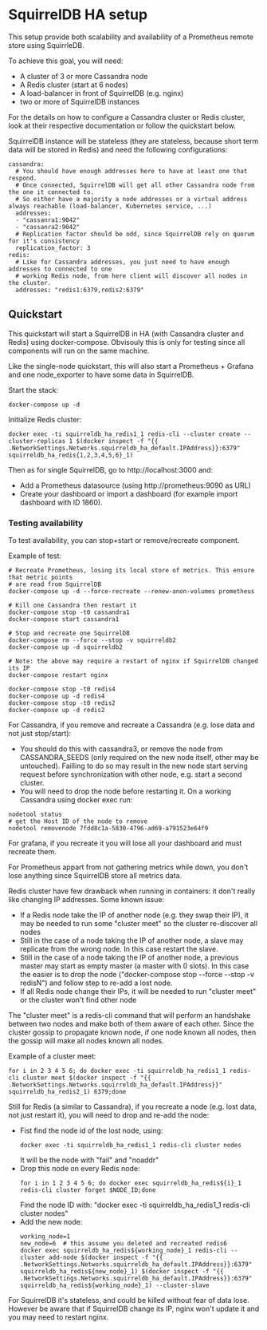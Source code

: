 # SquirrelDB HA setup

This setup provide both scalability and availability of a Prometheus remote store using SquirrleDB.

To achieve this goal, you will need:

* A cluster of 3 or more Cassandra node
* A Redis cluster (start at 6 nodes)
* A load-balancer in front of SquirrelDB (e.g. nginx)
* two or more of SquirrelDB instances

For the details on how to configure a Cassandra cluster or Redis cluster, look at their
respective documentation or follow the quickstart below.

SquirrelDB instance will be stateless (they are stateless, because short term data will be stored in Redis) and
need the following configurations:

```
cassandra:
  # You should have enough addresses here to have at least one that respond.
  # Once connected, SquirrelDB will get all other Cassandra node from the one it connected to.
  # So either have a majority a node addresses or a virtual address always reachable (load-balancer, Kubernetes service, ...)
  addresses:
  - "cassanra1:9042"
  - "cassanra2:9042"
  # Replication factor should be odd, since SquirrelDB rely on quorum for it's consistency
  replication_factor: 3
redis:
  # Like for Cassandra addresses, you just need to have enough addresses to connected to one
  # working Redis node, from here client will discover all nodes in the cluster.
  addresses: "redis1:6379,redis2:6379"
```

## Quickstart

This quickstart will start a SquirrelDB in HA (with Cassandra cluster and Redis) using docker-compose.
Obvisouly this is only for testing since all components will run on the same machine.

Like the single-node quickstart, this will also start a Prometheus + Grafana and one node_exporter to
have some data in SquirrelDB.

Start the stack:

```
docker-compose up -d
```

Initialize Redis cluster:

```
docker exec -ti squirreldb_ha_redis1_1 redis-cli --cluster create --cluster-replicas 1 $(docker inspect -f "{{ .NetworkSettings.Networks.squirreldb_ha_default.IPAddress}}:6379" squirreldb_ha_redis{1,2,3,4,5,6}_1)

```

Then as for single SquirrelDB, go to http://localhost:3000 and:

* Add a Prometheus datasource (using http://prometheus:9090 as URL)
* Create your dashboard or import a dashboard (for example import dashboard with ID 1860).

### Testing availability

To test availability, you can stop+start or remove/recreate component.

Example of test:

```
# Recreate Prometheus, losing its local store of metrics. This ensure that metric points
# are read from SquirrelDB
docker-compose up -d --force-recreate --renew-anon-volumes prometheus

# Kill one Cassandra then restart it
docker-compose stop -t0 cassandra1
docker-compose start cassandra1

# Stop and recreate one SquirrelDB
docker-compose rm --force --stop -v squirreldb2
docker-compose up -d squirreldb2

# Note: the above may require a restart of nginx if SquirrelDB changed its IP
docker-compose restart nginx

docker-compose stop -t0 redis4
docker-compose up -d redis4
docker-compose stop -t0 redis2
docker-compose up -d redis2
```

For Cassandra, if you remove and recreate a Cassandra (e.g. lose data and not just stop/start):

* You should do this with cassandra3, or remove the node from CASSANDRA_SEEDS (only required on the new node itself, other may
  be untouched). Failling to do so may result in the new node start serving request before synchronization with other node, e.g. start
  a second cluster.
* You will need to drop the node before restarting it. On a working Cassandra using docker exec run:
```
nodetool status
# get the Host ID of the node to remove
nodetool removenode 7fdd8c1a-5830-4796-ad69-a791523e64f9
```

For grafana, if you recreate it you will lose all your dashboard and must recreate them.

For Prometheus appart from not gathering metrics while down, you don't lose anything since SquirrelDB store
all metrics data.

Redis cluster have few drawback when running in containers: it don't really like changing IP addresses. Some known issue:
* If a Redis node take the IP of another node (e.g. they swap their IP), it may be needed to run some "cluster meet" so
  the cluster re-discover all nodes
* Still in the case of a node taking the IP of another node, a slave may replicate from the wrong node. In this case restart the slave.
* Still in the case of a node taking the IP of another node, a previous master may start as empty master (a master with 0 slots). In this case the easier is to
  drop the node ("docker-compose stop --force --stop -v redisN") and follow step to re-add a lost node.
* If all Redis node change their IPs, it will be needed to run "cluster meet" or the cluster won't find other node

The "cluster meet" is a redis-cli command that will perform an handshake between two nodes and make both of them aware of each other.
Since the cluster gossip to propagate known node, if one node known all nodes, then the gossip will make all nodes known all nodes.

Example of a cluster meet:
```
for i in 2 3 4 5 6; do docker exec -ti squirreldb_ha_redis1_1 redis-cli cluster meet $(docker inspect -f "{{ .NetworkSettings.Networks.squirreldb_ha_default.IPAddress}}" squirreldb_ha_redis2_1) 6379;done

```

Still for Redis (a similar to Cassandra), if you recreate a node (e.g. lost data, not just restart it), you will need to drop and re-add the node:
* Fist find the node id of the lost node, using:
  ```
  docker exec -ti squirreldb_ha_redis1_1 redis-cli cluster nodes
  ```
  It will be the node with "fail" and "noaddr"
* Drop this node on every Redis node:
  ```
  for i in 1 2 3 4 5 6; do docker exec squirreldb_ha_redis${i}_1 redis-cli cluster forget $NODE_ID;done
  ```
  Find the node ID with: "docker exec -ti squirreldb_ha_redis1_1 redis-cli cluster nodes"
* Add the new node:
  ```
  working_node=1
  new_node=6  # this assume you deleted and recreated redis6
  docker exec squirreldb_ha_redis${working_node}_1 redis-cli --cluster add-node $(docker inspect -f "{{ .NetworkSettings.Networks.squirreldb_ha_default.IPAddress}}:6379" squirreldb_ha_redis${new_node}_1) $(docker inspect -f "{{ .NetworkSettings.Networks.squirreldb_ha_default.IPAddress}}:6379" squirreldb_ha_redis${working_node}_1) --cluster-slave
  ```

For SquirrelDB it's stateless, and could be killed without fear of data lose. However be aware that if SquirrelDB change
its IP, nginx won't update it and you may need to restart nginx.

